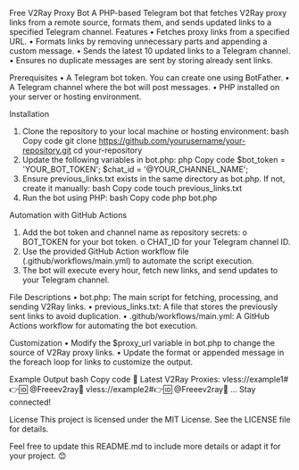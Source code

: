 ﻿Free V2Ray Proxy Bot
A PHP-based Telegram bot that fetches V2Ray proxy links from a remote source, formats them, and sends updated links to a specified Telegram channel.
Features
• Fetches proxy links from a specified URL.
• Formats links by removing unnecessary parts and appending a custom message.
• Sends the latest 10 updated links to a Telegram channel.
• Ensures no duplicate messages are sent by storing already sent links.

Prerequisites
• A Telegram bot token. You can create one using BotFather.
• A Telegram channel where the bot will post messages.
• PHP installed on your server or hosting environment.

Installation
1. Clone the repository to your local machine or hosting environment:
bash
Copy code
git clone https://github.com/yourusername/your-repository.git
cd your-repository
2. Update the following variables in bot.php:
php
Copy code
$bot_token = 'YOUR_BOT_TOKEN';
$chat_id = '@YOUR_CHANNEL_NAME';
3. Ensure previous_links.txt exists in the same directory as bot.php. If not, create it manually:
bash
Copy code
touch previous_links.txt
4. Run the bot using PHP:
bash
Copy code
php bot.php

Automation with GitHub Actions
1. Add the bot token and channel name as repository secrets:
o BOT_TOKEN for your bot token.
o CHAT_ID for your Telegram channel ID.
2. Use the provided GitHub Action workflow file (.github/workflows/main.yml) to automate the script execution.
3. The bot will execute every hour, fetch new links, and send updates to your Telegram channel.

File Descriptions
• bot.php: The main script for fetching, processing, and sending V2Ray links.
• previous_links.txt: A file that stores the previously sent links to avoid duplication.
• .github/workflows/main.yml: A GitHub Actions workflow for automating the bot execution.

Customization
• Modify the $proxy_url variable in bot.php to change the source of V2Ray proxy links.
• Update the format or appended message in the foreach loop for links to customize the output.

Example Output
bash
Copy code
📢 Latest V2Ray Proxies:
vless://example1#👉🆔 @Freeev2ray📡
vless://example2#👉🆔 @Freeev2ray📡
...
Stay connected!

License
This project is licensed under the MIT License. See the LICENSE file for details.

Feel free to update this README.md to include more details or adapt it for your project. 😊

